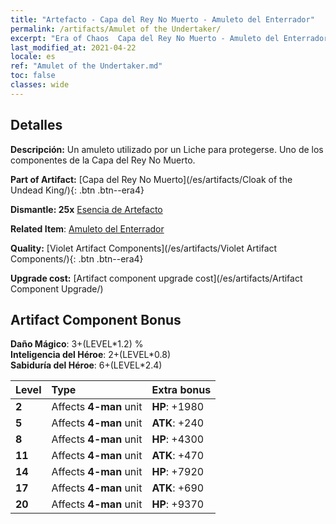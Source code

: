 ```yaml
---
title: "Artefacto - Capa del Rey No Muerto - Amuleto del Enterrador"
permalink: /artifacts/Amulet of the Undertaker/
excerpt: "Era of Chaos  Capa del Rey No Muerto - Amuleto del Enterrador. Un amuleto utilizado por un Liche para protegerse. Uno de los componentes de la Capa del Rey No Muerto."
last_modified_at: 2021-04-22
locale: es
ref: "Amulet of the Undertaker.md"
toc: false
classes: wide
---
```




## Detalles

 **Descripción:** Un amuleto utilizado por un Liche para protegerse. Uno de los componentes de la Capa del Rey No Muerto.

 **Part of Artifact:** [Capa del Rey No Muerto](/es/artifacts/Cloak of the Undead King/){: .btn .btn--era4}

 **Dismantle: 25x** [Esencia de Artefacto](/ItemsES/con_905/)

 **Related Item**: [Amuleto del Enterrador](/ItemsES/art_129/)

 **Quality:** [Violet Artifact Components](/es/artifacts/Violet Artifact Components/){: .btn .btn--era4}

 **Upgrade cost:** [Artifact component upgrade cost](/es/artifacts/Artifact Component Upgrade/)

## Artifact Component Bonus

  **Daño Mágico**: 3+(LEVEL\*1.2) %<br/>**Inteligencia del Héroe**: 2+(LEVEL\*0.8)<br/>**Sabiduría del Héroe**: 6+(LEVEL\*2.4)

  |  Level  | Type |    Extra bonus  | 
  |:--------|:-----|:----------------| 
  | **2** | Affects **4-man** unit | **HP**: +1980 | 
  | **5** | Affects **4-man** unit | **ATK**: +240 | 
  | **8** | Affects **4-man** unit | **HP**: +4300 | 
  | **11** | Affects **4-man** unit | **ATK**: +470 | 
  | **14** | Affects **4-man** unit | **HP**: +7920 | 
  | **17** | Affects **4-man** unit | **ATK**: +690 | 
  | **20** | Affects **4-man** unit | **HP**: +9370 | 
